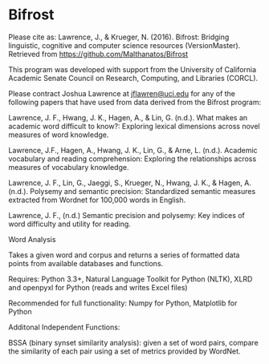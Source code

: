 # Bifrost

Please cite as:
Lawrence, J., & Krueger, N. (2016). Bifrost: Bridging linguistic, cognitive and computer science resources (VersionMaster). Retrieved from https://github.com/Malthanatos/Bifrost

This program was developed with support from the University of California Academic Senate Council on Research, Computing, and Libraries (CORCL).

Please contract Joshua Lawrence at jflawren@uci.edu for any of the following papers that have used from data derived from the Bifrost program:

Lawrence, J. F., Hwang, J. K., Hagen, A., & Lin, G. (n.d.). What makes an academic word difficult to know?: Exploring lexical dimensions across novel measures of word knowledge. 

Lawrence, J.F., Hagen, A., Hwang, J. K., Lin, G., & Arne, L. (n.d.). Academic vocabulary and reading comprehension: Exploring the relationships across measures of vocabulary knowledge.

Lawrence, J. F., Lin, G., Jaeggi, S., Krueger, N., Hwang, J. K., & Hagen, A. (n.d.). Polysemy and semantic precision: Standardized semantic measures extracted from Wordnet for 100,000 words in English.

Lawrence, J. F., (n.d.) Semantic precision and polysemy: Key indices of word difficulty and utility for reading.

Word Analysis

Takes a given word and corpus and returns a series of formatted data points from available databases and functions.

Requires:
Python 3.3+, Natural Language Toolkit for Python (NLTK), XLRD and openpyxl for Python (reads and writes Excel files)

Recommended for full functionality: Numpy for Python, Matplotlib for Python

Additonal Independent Functions:

BSSA (binary synset similarity analysis): given a set of word pairs, compare the similarity of each pair using a set of metrics provided by WordNet.